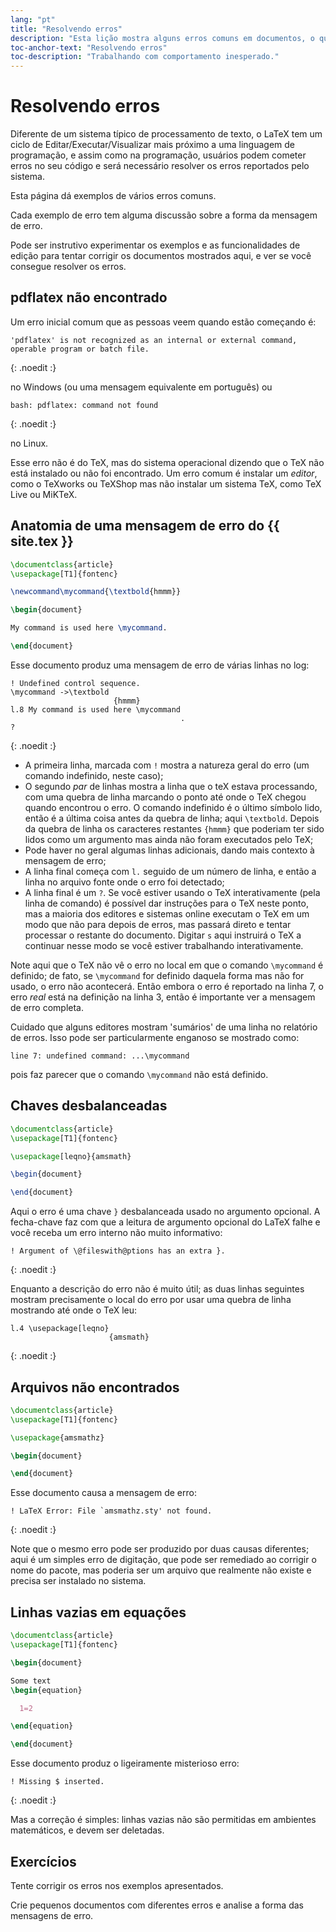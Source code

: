 ```yaml
---
lang: "pt"
title: "Resolvendo erros"
description: "Esta lição mostra alguns erros comuns em documentos, o que eles significam, e como resolvê-los."
toc-anchor-text: "Resolvendo erros"
toc-description: "Trabalhando com comportamento inesperado."
---
```


# Resolvendo erros

Diferente de um sistema típico de processamento de texto, o LaTeX tem um ciclo
de Editar/Executar/Visualizar mais próximo a uma linguagem de programação, e
assim como na programação, usuários podem cometer erros no seu código e será
necessário resolver os erros reportados pelo sistema.

Esta página dá exemplos de vários erros comuns.

Cada exemplo de erro tem alguma discussão sobre a forma da mensagem de erro.

Pode ser instrutivo experimentar os exemplos e as funcionalidades de edição para
tentar corrigir os documentos mostrados aqui, e ver se você consegue resolver
os erros.

## pdflatex não encontrado

Um erro inicial comum que as pessoas veem quando estão começando é:

```
'pdflatex' is not recognized as an internal or external command,
operable program or batch file.
```
{: .noedit :}

no Windows (ou uma mensagem equivalente em português) ou

```
bash: pdflatex: command not found
```
{: .noedit :}

no Linux.

Esse erro não é do TeX, mas do sistema operacional dizendo que o TeX não está
instalado ou não foi encontrado.  Um erro comum é instalar um _editor_, como o
TeXworks ou TeXShop mas não instalar um sistema TeX, como TeX Live ou MiKTeX.

## Anatomia de uma mensagem de erro do {{ site.tex }}

```latex
\documentclass{article}
\usepackage[T1]{fontenc}

\newcommand\mycommand{\textbold{hmmm}}

\begin{document}

My command is used here \mycommand.

\end{document}
```

Esse documento produz uma mensagem de erro de várias linhas no log:

```
! Undefined control sequence.
\mycommand ->\textbold 
                       {hmmm}
l.8 My command is used here \mycommand
                                      .
? 
```
{: .noedit :}

* A primeira linha, marcada com `!` mostra a natureza geral do erro (um comando
  indefinido, neste caso);
* O segundo _par_ de linhas mostra a linha que o teX estava processando, com uma
  quebra de linha marcando o ponto até onde o TeX chegou quando encontrou o
  erro.  O comando indefinido é o último símbolo lido, então é a última coisa
  antes da quebra de linha; aqui `\textbold`.  Depois da quebra de linha os
  caracteres restantes `{hmmm}` que poderiam ter sido lidos como um argumento
  mas ainda não foram executados pelo TeX;
* Pode haver no geral algumas linhas adicionais, dando mais contexto à mensagem
  de erro;
* A linha final começa com `l.` seguido de um número de linha, e então a linha
  no arquivo fonte onde o erro foi detectado;
* A linha final é um `?`.  Se você estiver usando o TeX interativamente (pela
  linha de comando) é possível dar instruções para o TeX neste ponto, mas a
  maioria dos editores e sistemas online executam o TeX em um modo que não para
  depois de erros, mas passará direto e tentar processar o restante do
  documento.  Digitar `s` aqui instruirá o TeX a continuar nesse modo se você
  estiver trabalhando interativamente.

Note aqui que o TeX não vê o erro no local em que o comando `\mycommand` é
definido;  de fato, se `\mycommand` for definido daquela forma mas não for
usado, o erro não acontecerá.  Então embora o erro é reportado na linha 7, o
erro _real_ está na definição na linha 3, então é importante ver a mensagem de
erro completa.

Cuidado que alguns editores mostram 'sumários' de uma linha no relatório de
erros.  Isso pode ser particularmente enganoso se mostrado como:

`line 7: undefined command: ...\mycommand`

pois faz parecer que o comando `\mycommand` não está definido.

## Chaves desbalanceadas

```latex
\documentclass{article}
\usepackage[T1]{fontenc}

\usepackage[leqno}{amsmath}

\begin{document}

\end{document}
```

Aqui o erro é uma chave `}` desbalanceada usado no argumento opcional.
A fecha-chave faz com que a leitura de argumento opcional do LaTeX falhe e você
receba um erro interno não muito informativo:

```
! Argument of \@fileswith@ptions has an extra }.
```
{: .noedit :}

Enquanto a descrição do erro não é muito útil; as duas linhas seguintes mostram
precisamente o local do erro por usar uma quebra de linha mostrando até onde o
TeX leu:

```
l.4 \usepackage[leqno}
                      {amsmath}
```
{: .noedit :}

## Arquivos não encontrados

```latex
\documentclass{article}
\usepackage[T1]{fontenc}

\usepackage{amsmathz}

\begin{document}

\end{document}
```

Esse documento causa a mensagem de erro:

```
! LaTeX Error: File `amsmathz.sty' not found.
```
{: .noedit :}

Note que o mesmo erro pode ser produzido por duas causas diferentes;  aqui é um
simples erro de digitação, que pode ser remediado ao corrigir o nome do pacote,
mas poderia ser um arquivo que realmente não existe e precisa ser instalado no
sistema.

## Linhas vazias em equações

```latex
\documentclass{article}
\usepackage[T1]{fontenc}

\begin{document}

Some text
\begin{equation}

  1=2

\end{equation}

\end{document}
```

Esse documento produz o ligeiramente misterioso erro:

```
! Missing $ inserted.
```
{: .noedit :}

Mas a correção é simples:  linhas vazias não são permitidas em ambientes
matemáticos, e devem ser deletadas.

## Exercícios

Tente corrigir os erros nos exemplos apresentados.

Crie pequenos documentos com diferentes erros e analise a forma das mensagens de
erro.

<script>
  window.addEventListener('load', function(){
      if(editors['pre2'] != null) editors['pre2'].moveCursorTo(3, 31, false);
      if(editors['pre4'] != null) editors['pre4'].moveCursorTo(3, 18, false);
      if(editors['pre7'] != null) editors['pre7'].moveCursorTo(3, 20, false);
      if(editors['pre9'] != null) editors['pre9'].moveCursorTo(7, 0, false);
  }, false);
</script>
